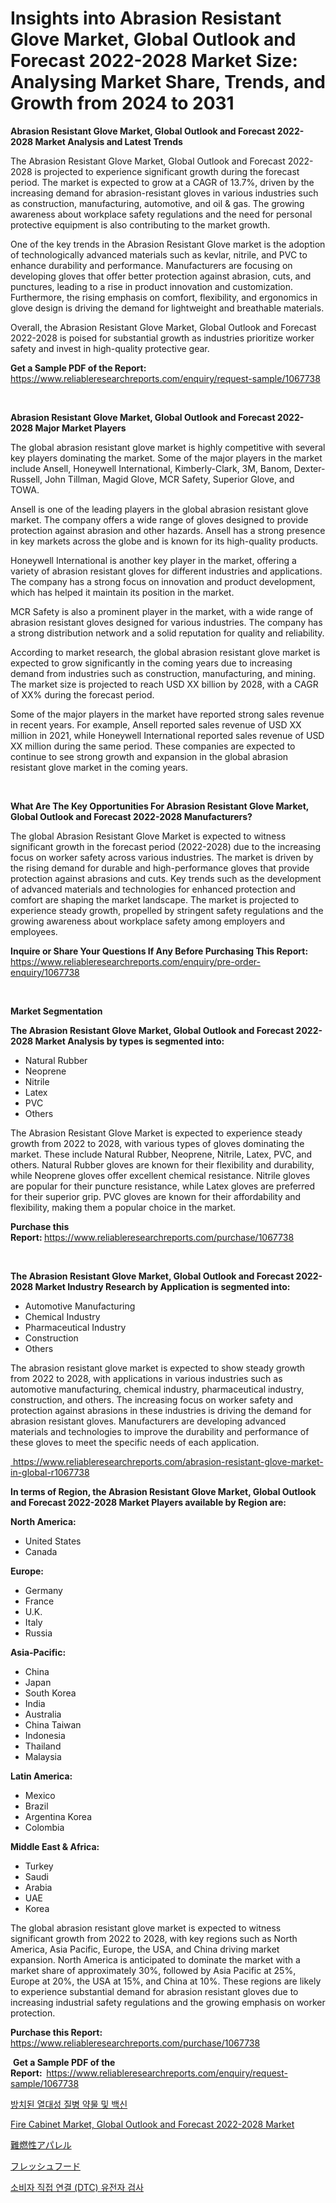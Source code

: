 <p><h1>Insights into Abrasion Resistant Glove Market, Global Outlook and Forecast 2022-2028 Market Size: Analysing Market Share, Trends, and Growth from 2024 to 2031</h1></p><p><strong>Abrasion Resistant Glove Market, Global Outlook and Forecast 2022-2028 Market Analysis and Latest Trends</strong></p>
<p><p>The Abrasion Resistant Glove Market, Global Outlook and Forecast 2022-2028 is projected to experience significant growth during the forecast period. The market is expected to grow at a CAGR of 13.7%, driven by the increasing demand for abrasion-resistant gloves in various industries such as construction, manufacturing, automotive, and oil & gas. The growing awareness about workplace safety regulations and the need for personal protective equipment is also contributing to the market growth.</p><p>One of the key trends in the Abrasion Resistant Glove market is the adoption of technologically advanced materials such as kevlar, nitrile, and PVC to enhance durability and performance. Manufacturers are focusing on developing gloves that offer better protection against abrasion, cuts, and punctures, leading to a rise in product innovation and customization. Furthermore, the rising emphasis on comfort, flexibility, and ergonomics in glove design is driving the demand for lightweight and breathable materials.</p><p>Overall, the Abrasion Resistant Glove Market, Global Outlook and Forecast 2022-2028 is poised for substantial growth as industries prioritize worker safety and invest in high-quality protective gear.</p></p>
<p><strong>Get a Sample PDF of the Report:&nbsp;</strong> <a href="https://www.reliableresearchreports.com/enquiry/request-sample/1067738">https://www.reliableresearchreports.com/enquiry/request-sample/1067738</a></p>
<p>&nbsp;</p>
<p><strong>Abrasion Resistant Glove Market, Global Outlook and Forecast 2022-2028 Major Market Players</strong></p>
<p><p>The global abrasion resistant glove market is highly competitive with several key players dominating the market. Some of the major players in the market include Ansell, Honeywell International, Kimberly-Clark, 3M, Banom, Dexter-Russell, John Tillman, Magid Glove, MCR Safety, Superior Glove, and TOWA.</p><p>Ansell is one of the leading players in the global abrasion resistant glove market. The company offers a wide range of gloves designed to provide protection against abrasion and other hazards. Ansell has a strong presence in key markets across the globe and is known for its high-quality products.</p><p>Honeywell International is another key player in the market, offering a variety of abrasion resistant gloves for different industries and applications. The company has a strong focus on innovation and product development, which has helped it maintain its position in the market.</p><p>MCR Safety is also a prominent player in the market, with a wide range of abrasion resistant gloves designed for various industries. The company has a strong distribution network and a solid reputation for quality and reliability.</p><p>According to market research, the global abrasion resistant glove market is expected to grow significantly in the coming years due to increasing demand from industries such as construction, manufacturing, and mining. The market size is projected to reach USD XX billion by 2028, with a CAGR of XX% during the forecast period.</p><p>Some of the major players in the market have reported strong sales revenue in recent years. For example, Ansell reported sales revenue of USD XX million in 2021, while Honeywell International reported sales revenue of USD XX million during the same period. These companies are expected to continue to see strong growth and expansion in the global abrasion resistant glove market in the coming years.</p></p>
<p>&nbsp;</p>
<p><strong>What Are The Key Opportunities For Abrasion Resistant Glove Market, Global Outlook and Forecast 2022-2028 Manufacturers?</strong></p>
<p><p>The global Abrasion Resistant Glove Market is expected to witness significant growth in the forecast period (2022-2028) due to the increasing focus on worker safety across various industries. The market is driven by the rising demand for durable and high-performance gloves that provide protection against abrasions and cuts. Key trends such as the development of advanced materials and technologies for enhanced protection and comfort are shaping the market landscape. The market is projected to experience steady growth, propelled by stringent safety regulations and the growing awareness about workplace safety among employers and employees.</p></p>
<p><strong>Inquire or Share Your Questions If Any Before Purchasing This Report:</strong> <a href="https://www.reliableresearchreports.com/enquiry/pre-order-enquiry/1067738">https://www.reliableresearchreports.com/enquiry/pre-order-enquiry/1067738</a></p>
<p>&nbsp;</p>
<p><strong>Market Segmentation</strong></p>
<p><strong>The Abrasion Resistant Glove Market, Global Outlook and Forecast 2022-2028 Market Analysis by types is segmented into:</strong></p>
<p><ul><li>Natural Rubber</li><li>Neoprene</li><li>Nitrile</li><li>Latex</li><li>PVC</li><li>Others</li></ul></p>
<p><p>The Abrasion Resistant Glove Market is expected to experience steady growth from 2022 to 2028, with various types of gloves dominating the market. These include Natural Rubber, Neoprene, Nitrile, Latex, PVC, and others. Natural Rubber gloves are known for their flexibility and durability, while Neoprene gloves offer excellent chemical resistance. Nitrile gloves are popular for their puncture resistance, while Latex gloves are preferred for their superior grip. PVC gloves are known for their affordability and flexibility, making them a popular choice in the market.</p></p>
<p><strong>Purchase this Report:&nbsp;</strong><a href="https://www.reliableresearchreports.com/purchase/1067738">https://www.reliableresearchreports.com/purchase/1067738</a></p>
<p>&nbsp;</p>
<p><strong>The Abrasion Resistant Glove Market, Global Outlook and Forecast 2022-2028 Market Industry Research by Application is segmented into:</strong></p>
<p><ul><li>Automotive Manufacturing</li><li>Chemical Industry</li><li>Pharmaceutical Industry</li><li>Construction</li><li>Others</li></ul></p>
<p><p>The abrasion resistant glove market is expected to show steady growth from 2022 to 2028, with applications in various industries such as automotive manufacturing, chemical industry, pharmaceutical industry, construction, and others. The increasing focus on worker safety and protection against abrasions in these industries is driving the demand for abrasion resistant gloves. Manufacturers are developing advanced materials and technologies to improve the durability and performance of these gloves to meet the specific needs of each application.</p></p>
<p><a href="https://www.reliableresearchreports.com/abrasion-resistant-glove-market-in-global-r1067738">&nbsp;https://www.reliableresearchreports.com/abrasion-resistant-glove-market-in-global-r1067738</a></p>
<p><strong>In terms of Region, the Abrasion Resistant Glove Market, Global Outlook and Forecast 2022-2028 Market Players available by Region are:</strong></p>
<p>
    <p> <strong> North America: </strong>
        <ul>
            <li>United States</li>
            <li>Canada</li>
        </ul>
        </p> 
    <p> <strong> Europe: </strong>
        <ul>
            <li>Germany</li>
            <li>France</li>
            <li>U.K.</li>
            <li>Italy</li>
            <li>Russia</li>
        </ul>
        </p> 
    <p> <strong> Asia-Pacific: </strong>
        <ul>
            <li>China</li>
            <li>Japan</li>
            <li>South Korea</li>
            <li>India</li>
            <li>Australia</li>
            <li>China Taiwan</li>
            <li>Indonesia</li>
            <li>Thailand</li>
            <li>Malaysia</li>
        </ul>
        </p> 
    <p> <strong> Latin America: </strong>
        <ul>
            <li>Mexico</li>
            <li>Brazil</li>
            <li>Argentina Korea</li>
            <li>Colombia</li>
        </ul>
        </p> 
    <p> <strong> Middle East & Africa: </strong>
        <ul>
            <li>Turkey</li>
            <li>Saudi</li>
            <li>Arabia</li>
            <li>UAE</li>
            <li>Korea</li>
        </ul>
    </p>
    </p>
<p><p>The global abrasion resistant glove market is expected to witness significant growth from 2022 to 2028, with key regions such as North America, Asia Pacific, Europe, the USA, and China driving market expansion. North America is anticipated to dominate the market with a market share of approximately 30%, followed by Asia Pacific at 25%, Europe at 20%, the USA at 15%, and China at 10%. These regions are likely to experience substantial demand for abrasion resistant gloves due to increasing industrial safety regulations and the growing emphasis on worker protection.</p></p>
<p><strong>Purchase this Report: </strong><a href="https://www.reliableresearchreports.com/purchase/1067738">https://www.reliableresearchreports.com/purchase/1067738</a></p>
<p>&nbsp;<strong>Get a Sample PDF of the Report:&nbsp;&nbsp;</strong><a href="https://www.reliableresearchreports.com/enquiry/request-sample/1067738">https://www.reliableresearchreports.com/enquiry/request-sample/1067738</a></p>
<p><strong></strong></p>
<p><p><a href="https://medium.com/@jaceykeebler2022/%ED%8F%89%EA%B0%80%EB%90%98%EC%A7%80-%EC%95%8A%EC%9D%80-%EC%97%B4%EB%8C%80-%EC%A7%88%EB%B3%91-%EC%95%BD%EC%A0%9C-%EB%B0%8F-%EB%B0%B1%EC%8B%A0-%EC%8B%9C%EC%9E%A5-%EC%9C%A0%ED%98%95-%EC%9D%91%EC%9A%A9-%EB%B0%8F-%EC%A7%80%EB%A6%AC%EC%97%90-%EB%8C%80%ED%95%9C-%ED%8F%AC%EA%B4%84%EC%A0%81%EC%9D%B8-%ED%8F%89%EA%B0%80-1a3d72400b29">방치된 열대성 질병 약물 및 백신</a></p><p><a href="https://github.com/FassouRP/Market-Research-Report-List-4/blob/main/fire-cabinet-market-global-outlook-and-forecast-2022-2028-market.md">Fire Cabinet Market, Global Outlook and Forecast 2022-2028 Market</a></p><p><a href="https://medium.com/@kaitlensen45645/%E9%98%B2%E7%82%8E%E3%82%A2%E3%83%91%E3%83%AC%E3%83%AB%E5%B8%82%E5%A0%B4%E8%A6%8F%E6%A8%A1%E3%81%A8%E5%B8%82%E5%A0%B4%E5%8B%95%E5%90%91-%E5%AE%8C%E5%85%A8%E3%81%AA%E6%A5%AD%E7%95%8C%E6%A6%82%E8%A6%81-2024%E5%B9%B4%E3%81%8B%E3%82%892031%E5%B9%B4%E3%81%BE%E3%81%A7-d2d35a5329cb">難燃性アパレル</a></p><p><a href="https://medium.com/@carolynsparkly/%E6%96%B0%E9%AE%AE%E9%A3%9F%E5%93%81%E5%B8%82%E5%A0%B4%E5%B1%95%E6%9C%9B-%E6%A5%AD%E7%95%8C%E6%A6%82%E8%A6%81%E3%81%A8%E4%BA%88%E6%B8%AC-2024%E5%B9%B4%E3%81%8B%E3%82%892031%E5%B9%B4-fecdeb048cc5">フレッシュフード</a></p><p><a href="https://github.com/mpodehpw07370073/Market-Research-Report-List-2/blob/main/325973480180.md">소비자 직접 연결 (DTC) 유전자 검사</a></p></p>